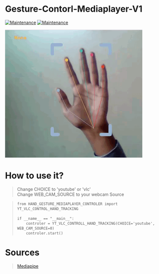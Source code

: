 # Gesture-Contorl-Mediaplayer-V1

[![Maintenance](https://img.shields.io/badge/python-3.9-blue.svg)](https://www.python.org/downloads/release/python-390/) 
[![Maintenance](https://img.shields.io/badge/Mediapipe-Traking-red.svg)](https://google.github.io/mediapipe/) 

![adsf](images/demo.gif)


# How to use it?

> Change CHOICE to 'youtube' or 'vlc'    
> Change WEB_CAM_SOURCE to your webcam Source

> ```
> from HAND_GESTURE_MEDIAPLAYER_CONTROLER import YT_VLC_CONTROL_HAND_TRACKING
> 
> if __name__ == "__main__":
>     controler = YT_VLC_CONTROLL_HAND_TRACKING(CHOICE='youtube', WEB_CAM_SOURCE=0)
>     controler.start()
> ```


# Sources
> [Mediapipe](https://google.github.io/mediapipe/solutions/hands.html)
